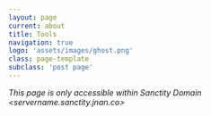 ```yaml
---
layout: page
current: about
title: Tools
navigation: true
logo: 'assets/images/ghost.png'
class: page-template
subclass: 'post page'
---
```


*This page is only accessible within Sanctity Domain <servername.sanctity.jnan.co>*

